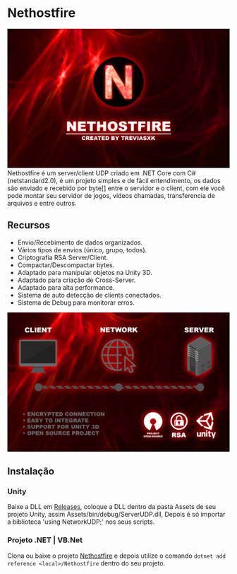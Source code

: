 # Nethostfire
![Preview](screenshots/banner.png)
Nethostfire é um server/client UDP criado em .NET Core com C# (netstandard2.0), é um projeto simples e de fácil entendimento, os dados são enviado e recebido por byte[] entre o servidor e o client, com ele você pode montar seu servidor de jogos, vídeos chamadas, transferencia de arquivos e entre outros.

## Recursos
  * Envio/Recebimento de dados organizados.
  * Vários tipos de envios (único, grupo, todos).
  * Criptografia RSA Server/Client.
  * Compactar/Descompactar bytes.
  * Adaptado para manipular objetos na Unity 3D.
  * Adaptado para criação de Cross-Server.
  * Adaptado para alta performance.
  * Sistema de auto detecção de clients conectados.
  * Sistema de Debug para monitorar erros.

![Preview](screenshots/descripton.png)

## Instalação
### Unity
Baixe a DLL em [Releases](https://github.com/treviasxk/Nethostfire/releases), coloque a DLL dentro da pasta Assets de seu projeto Unity, assim Assets/bin/debug/ServerUDP.dll, Depois é só importar a biblioteca 'using NetworkUDP;' nos seus scripts.
### Projeto .NET | VB.Net
Clona ou baixe o projeto [Nethostfire](https://github.com/treviasxk/Nethostfire) e depois utilize o comando `dotnet add reference <local>/Nethostfire` dentro do seu projeto.